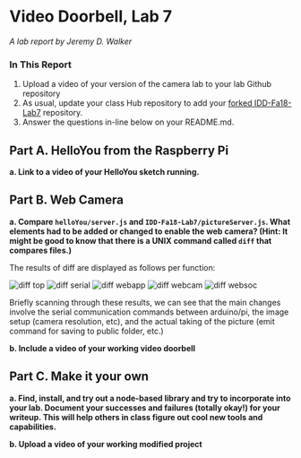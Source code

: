 # Video Doorbell, Lab 7

*A lab report by Jeremy D. Walker*

### In This Report

1. Upload a video of your version of the camera lab to your lab Github repository
1. As usual, update your class Hub repository to add your [forked IDD-Fa18-Lab7](/FAR-Lab/IDD-Fa18-Lab7) repository.
1. Answer the questions in-line below on your README.md.

## Part A. HelloYou from the Raspberry Pi

**a. Link to a video of your HelloYou sketch running.**

## Part B. Web Camera

**a. Compare `helloYou/server.js` and `IDD-Fa18-Lab7/pictureServer.js`. What elements had to be added or changed to enable the web camera? (Hint: It might be good to know that there is a UNIX command called `diff` that compares files.)**

The results of diff are displayed as follows per function:

![diff top](https://github.com/jwalker34/Interactive-Lab-Hub/blob/master/Lab_7/Diff_top.png)
![diff serial](https://github.com/jwalker34/Interactive-Lab-Hub/blob/master/Lab_7/diff_serial.png)
![diff webapp](https://github.com/jwalker34/Interactive-Lab-Hub/blob/master/Lab_7/diff_webapp.png)
![diff webcam](https://github.com/jwalker34/Interactive-Lab-Hub/blob/master/Lab_7/diff_webcam.png)
![diff websoc](https://github.com/jwalker34/Interactive-Lab-Hub/blob/master/Lab_7/diff_websoc.png)

Briefly scanning through these results, we can see that the main changes involve the serial communication commands between arduino/pi, the image setup (camera resolution, etc), and the actual taking of the picture (emit command for saving to public folder, etc.)

**b. Include a video of your working video doorbell**

## Part C. Make it your own

**a. Find, install, and try out a node-based library and try to incorporate into your lab. Document your successes and failures (totally okay!) for your writeup. This will help others in class figure out cool new tools and capabilities.**

**b. Upload a video of your working modified project**


